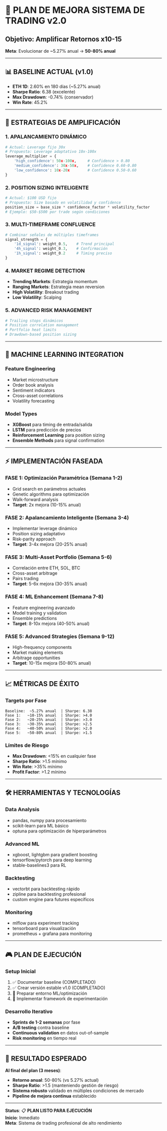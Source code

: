 # 🚀 PLAN DE MEJORA SISTEMA DE TRADING v2.0
## Objetivo: Amplificar Retornos x10-15

**Meta**: Evolucionar de ~5.27% anual → **50-80% anual**

---

## 📊 BASELINE ACTUAL (v1.0)
- **ETH 1D**: 2.60% en 180 días (~5.27% anual)
- **Sharpe Ratio**: 6.38 (excelente)
- **Max Drawdown**: -0.74% (conservador)
- **Win Rate**: 45.2%

---

## 🎯 ESTRATEGIAS DE AMPLIFICACIÓN

### 1. **APALANCAMIENTO DINÁMICO**
```python
# Actual: Leverage fijo 30x
# Propuesta: Leverage adaptativo 10x-100x
leverage_multiplier = {
    'high_confidence': 50x-100x,     # Confidence > 0.80
    'medium_confidence': 30x-50x,    # Confidence 0.60-0.80  
    'low_confidence': 10x-20x        # Confidence 0.50-0.60
}
```

### 2. **POSITION SIZING INTELIGENTE**
```python
# Actual: $100 USD fijo
# Propuesta: Size basado en volatilidad y confidence
position_size = base_size * confidence_factor * volatility_factor
# Ejemplo: $50-$500 por trade según condiciones
```

### 3. **MULTI-TIMEFRAME CONFLUENCE**
```python
# Combinar señales de múltiples timeframes
signal_strength = {
    '1d_signal': weight_0.5,    # Trend principal
    '4h_signal': weight_0.3,    # Confirmación
    '1h_signal': weight_0.2     # Timing preciso
}
```

### 4. **MARKET REGIME DETECTION**
- **Trending Markets**: Estrategia momentum
- **Ranging Markets**: Estrategia mean reversion
- **High Volatility**: Breakout trading
- **Low Volatility**: Scalping

### 5. **ADVANCED RISK MANAGEMENT**
```python
# Trailing stops dinámicos
# Position correlation management
# Portfolio heat limits
# Drawdown-based position sizing
```

---

## 🧠 MACHINE LEARNING INTEGRATION

### **Feature Engineering**
- Market microstructure
- Order book analysis  
- Sentiment indicators
- Cross-asset correlations
- Volatility forecasting

### **Model Types**
- **XGBoost** para timing de entrada/salida
- **LSTM** para predicción de precios
- **Reinforcement Learning** para position sizing
- **Ensemble Methods** para signal confirmation

---

## ⚡ IMPLEMENTACIÓN FASEADA

### **FASE 1: Optimización Paramétrica (Semana 1-2)**
- Grid search en parámetros actuales
- Genetic algorithms para optimización
- Walk-forward analysis
- **Target**: 2x mejora (10-15% anual)

### **FASE 2: Apalancamiento Inteligente (Semana 3-4)**
- Implementar leverage dinámico
- Position sizing adaptativo
- Risk-parity approach
- **Target**: 3-4x mejora (20-25% anual)

### **FASE 3: Multi-Asset Portfolio (Semana 5-6)**
- Correlación entre ETH, SOL, BTC
- Cross-asset arbitrage
- Pairs trading
- **Target**: 5-6x mejora (30-35% anual)

### **FASE 4: ML Enhancement (Semana 7-8)**
- Feature engineering avanzado
- Model training y validation
- Ensemble predictions
- **Target**: 8-10x mejora (40-50% anual)

### **FASE 5: Advanced Strategies (Semana 9-12)**
- High-frequency components
- Market making elements
- Arbitrage opportunities  
- **Target**: 10-15x mejora (50-80% anual)

---

## 📈 MÉTRICAS DE ÉXITO

### **Targets por Fase**
```
Baseline:  ~5.27% anual  | Sharpe: 6.38
Fase 1:   ~10-15% anual  | Sharpe: >4.0
Fase 2:   ~20-25% anual  | Sharpe: >3.0  
Fase 3:   ~30-35% anual  | Sharpe: >2.5
Fase 4:   ~40-50% anual  | Sharpe: >2.0
Fase 5:   ~50-80% anual  | Sharpe: >1.5
```

### **Límites de Riesgo**
- **Max Drawdown**: <15% en cualquier fase
- **Sharpe Ratio**: >1.5 mínimo
- **Win Rate**: >35% mínimo
- **Profit Factor**: >1.2 mínimo

---

## 🛠️ HERRAMIENTAS Y TECNOLOGÍAS

### **Data Analysis**
- pandas, numpy para procesamiento
- scikit-learn para ML básico
- optuna para optimización de hiperparámetros

### **Advanced ML**
- xgboost, lightgbm para gradient boosting
- tensorflow/pytorch para deep learning
- stable-baselines3 para RL

### **Backtesting**
- vectorbt para backtesting rápido
- zipline para backtesting profesional
- custom engine para futures específicos

### **Monitoring**
- mlflow para experiment tracking
- tensorboard para visualización
- prometheus + grafana para monitoring

---

## 🎮 PLAN DE EJECUCIÓN

### **Setup Inicial**
1. ✅ Documentar baseline (COMPLETADO)
2. ✅ Crear versión estable v1.0 (COMPLETADO)
3. 🔄 Preparar entorno ML/optimización
4. 🔄 Implementar framework de experimentación

### **Desarrollo Iterativo**
- **Sprints de 1-2 semanas** por fase
- **A/B testing** contra baseline
- **Continuous validation** en datos out-of-sample
- **Risk monitoring** en tiempo real

---

## 🏁 RESULTADO ESPERADO

**Al final del plan (3 meses)**:
- **Retorno anual**: 50-80% (vs 5.27% actual)
- **Sharpe Ratio**: >1.5 (manteniendo gestión de riesgo)
- **Sistema robusto** validado en múltiples condiciones de mercado
- **Pipeline de mejora continua** establecido

---

**Status**: 📋 **PLAN LISTO PARA EJECUCIÓN**  
**Inicio**: Inmediato  
**Meta**: Sistema de trading profesional de alto rendimiento  